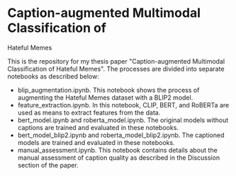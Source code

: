 # Caption-augmented Multimodal Classification of
Hateful Memes

This is the repository for my thesis paper "Caption-augmented Multimodal Classification of Hateful Memes". The processes are divided into separate notebooks as described below:
- blip_augmentation.ipynb. This notebook shows the process of augmenting the Hateful Memes dataset with a BLIP2 model.
- feature_extraction.ipynb. In this notebook, CLIP, BERT, and RoBERTa are used as means to extract features from the data.
- bert_model.ipynb and roberta_model.ipynb. The original models without captions are trained and evaluated in these notebooks.
- bert_model_blip2.ipynb and roberta_model_blip2.ipynb. The captioned models are trained and evaluated in these notebooks.
- manual_assessment.ipynb. This notebook contains details about the manual assessment of caption quality as described in the Discussion section of the paper.
